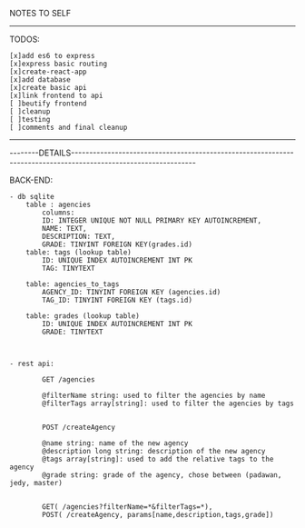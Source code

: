 NOTES TO SELF

-------------------------------------------------------------------------------------------------------------------------------

TODOS:

    [x]add es6 to express
    [x]express basic routing
    [x]create-react-app
    [x]add database
    [x]create basic api
    [x]link frontend to api
    [ ]beutify frontend
    [ ]cleanup
    [ ]testing
    [ ]comments and final cleanup


-------------------------------------------------------------------------------------------------------------------------------

--------DETAILS----------------------------------------------------------------------------------------------------------------



BACK-END: 

	- db sqlite
		table : agencies
			columns: 
			ID: INTEGER UNIQUE NOT NULL PRIMARY KEY AUTOINCREMENT,
			NAME: TEXT,
			DESCRIPTION: TEXT,
			GRADE: TINYINT FOREIGN KEY(grades.id)
		table: tags (lookup table)
			ID: UNIQUE INDEX AUTOINCREMENT INT PK
			TAG: TINYTEXT
		
		table: agencies_to_tags
			AGENCY_ID: TINYINT FOREIGN KEY (agencies.id)
			TAG_ID: TINYINT FOREIGN KEY (tags.id)
		
		table: grades (lookup table)
			ID: UNIQUE INDEX AUTOINCREMENT INT PK
			GRADE: TINYTEXT


		
	- rest api: 
		
			GET /agencies

			@filterName string: used to filter the agencies by name
			@filterTags array[string]: used to filter the agencies by tags


			POST /createAgency

			@name string: name of the new agency
			@description long string: description of the new agency
			@tags array[string]: used to add the relative tags to the agency
			@grade string: grade of the agency, chose between (padawan, jedy, master)
			

			GET( /agencies?filterName=*&filterTags=*),
			POST( /createAgency, params[name,description,tags,grade])
 

	
			
